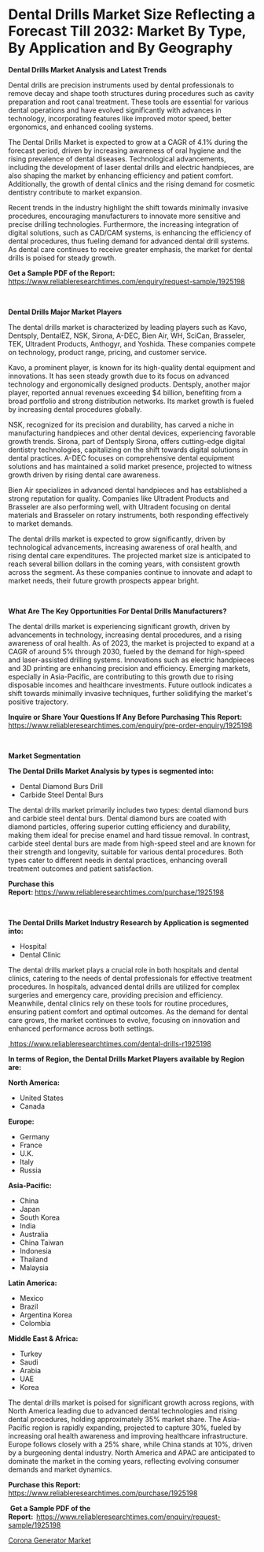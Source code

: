 <p><h1>Dental Drills Market Size Reflecting a Forecast Till 2032: Market By Type, By Application and By Geography</h1></p><p><strong>Dental Drills Market Analysis and Latest Trends</strong></p>
<p><p>Dental drills are precision instruments used by dental professionals to remove decay and shape tooth structures during procedures such as cavity preparation and root canal treatment. These tools are essential for various dental operations and have evolved significantly with advances in technology, incorporating features like improved motor speed, better ergonomics, and enhanced cooling systems.</p><p>The Dental Drills Market is expected to grow at a CAGR of 4.1% during the forecast period, driven by increasing awareness of oral hygiene and the rising prevalence of dental diseases. Technological advancements, including the development of laser dental drills and electric handpieces, are also shaping the market by enhancing efficiency and patient comfort. Additionally, the growth of dental clinics and the rising demand for cosmetic dentistry contribute to market expansion. </p><p>Recent trends in the industry highlight the shift towards minimally invasive procedures, encouraging manufacturers to innovate more sensitive and precise drilling technologies. Furthermore, the increasing integration of digital solutions, such as CAD/CAM systems, is enhancing the efficiency of dental procedures, thus fueling demand for advanced dental drill systems. As dental care continues to receive greater emphasis, the market for dental drills is poised for steady growth.</p></p>
<p><strong>Get a Sample PDF of the Report:&nbsp;</strong> <a href="https://www.reliableresearchtimes.com/enquiry/request-sample/1925198?utm_campaign=2984&utm_medium=2&utm_source=Github&utm_content=ia&utm_term=28032025&utm_id=dental-drills">https://www.reliableresearchtimes.com/enquiry/request-sample/1925198</a></p>
<p>&nbsp;</p>
<p><strong>Dental Drills Major Market Players</strong></p>
<p><p>The dental drills market is characterized by leading players such as Kavo, Dentsply, DentalEZ, NSK, Sirona, A-DEC, Bien Air, WH, SciCan, Brasseler, TEK, Ultradent Products, Anthogyr, and Yoshida. These companies compete on technology, product range, pricing, and customer service.</p><p>Kavo, a prominent player, is known for its high-quality dental equipment and innovations. It has seen steady growth due to its focus on advanced technology and ergonomically designed products. Dentsply, another major player, reported annual revenues exceeding $4 billion, benefiting from a broad portfolio and strong distribution networks. Its market growth is fueled by increasing dental procedures globally.</p><p>NSK, recognized for its precision and durability, has carved a niche in manufacturing handpieces and other dental devices, experiencing favorable growth trends. Sirona, part of Dentsply Sirona, offers cutting-edge digital dentistry technologies, capitalizing on the shift towards digital solutions in dental practices. A-DEC focuses on comprehensive dental equipment solutions and has maintained a solid market presence, projected to witness growth driven by rising dental care awareness.</p><p>Bien Air specializes in advanced dental handpieces and has established a strong reputation for quality. Companies like Ultradent Products and Brasseler are also performing well, with Ultradent focusing on dental materials and Brasseler on rotary instruments, both responding effectively to market demands.</p><p>The dental drills market is expected to grow significantly, driven by technological advancements, increasing awareness of oral health, and rising dental care expenditures. The projected market size is anticipated to reach several billion dollars in the coming years, with consistent growth across the segment. As these companies continue to innovate and adapt to market needs, their future growth prospects appear bright.</p></p>
<p>&nbsp;</p>
<p><strong>What Are The Key Opportunities For Dental Drills Manufacturers?</strong></p>
<p><p>The dental drills market is experiencing significant growth, driven by advancements in technology, increasing dental procedures, and a rising awareness of oral health. As of 2023, the market is projected to expand at a CAGR of around 5% through 2030, fueled by the demand for high-speed and laser-assisted drilling systems. Innovations such as electric handpieces and 3D printing are enhancing precision and efficiency. Emerging markets, especially in Asia-Pacific, are contributing to this growth due to rising disposable incomes and healthcare investments. Future outlook indicates a shift towards minimally invasive techniques, further solidifying the market's positive trajectory.</p></p>
<p><strong>Inquire or Share Your Questions If Any Before Purchasing This Report:</strong> <a href="https://www.reliableresearchtimes.com/enquiry/pre-order-enquiry/1925198?utm_campaign=2984&utm_medium=2&utm_source=Github&utm_content=ia&utm_term=28032025&utm_id=dental-drills">https://www.reliableresearchtimes.com/enquiry/pre-order-enquiry/1925198</a></p>
<p>&nbsp;</p>
<p><strong>Market Segmentation</strong></p>
<p><strong>The Dental Drills Market Analysis by types is segmented into:</strong></p>
<p><ul><li>Dental Diamond Burs Drill</li><li>Carbide Steel Dental Burs</li></ul></p>
<p><p>The dental drills market primarily includes two types: dental diamond burs and carbide steel dental burs. Dental diamond burs are coated with diamond particles, offering superior cutting efficiency and durability, making them ideal for precise enamel and hard tissue removal. In contrast, carbide steel dental burs are made from high-speed steel and are known for their strength and longevity, suitable for various dental procedures. Both types cater to different needs in dental practices, enhancing overall treatment outcomes and patient satisfaction.</p></p>
<p><strong>Purchase this Report:&nbsp;</strong><a href="https://www.reliableresearchtimes.com/purchase/1925198?utm_campaign=2984&utm_medium=2&utm_source=Github&utm_content=ia&utm_term=28032025&utm_id=dental-drills">https://www.reliableresearchtimes.com/purchase/1925198</a></p>
<p>&nbsp;</p>
<p><strong>The Dental Drills Market Industry Research by Application is segmented into:</strong></p>
<p><ul><li>Hospital</li><li>Dental Clinic</li></ul></p>
<p><p>The dental drills market plays a crucial role in both hospitals and dental clinics, catering to the needs of dental professionals for effective treatment procedures. In hospitals, advanced dental drills are utilized for complex surgeries and emergency care, providing precision and efficiency. Meanwhile, dental clinics rely on these tools for routine procedures, ensuring patient comfort and optimal outcomes. As the demand for dental care grows, the market continues to evolve, focusing on innovation and enhanced performance across both settings.</p></p>
<p><a href="https://www.reliableresearchtimes.com/dental-drills-r1925198?utm_campaign=2984&utm_medium=2&utm_source=Github&utm_content=ia&utm_term=28032025&utm_id=dental-drills">&nbsp;https://www.reliableresearchtimes.com/dental-drills-r1925198</a></p>
<p><strong>In terms of Region, the Dental Drills Market Players available by Region are:</strong></p>
<p>
    <p> <strong> North America: </strong>
        <ul>
            <li>United States</li>
            <li>Canada</li>
        </ul>
        </p> 
    <p> <strong> Europe: </strong>
        <ul>
            <li>Germany</li>
            <li>France</li>
            <li>U.K.</li>
            <li>Italy</li>
            <li>Russia</li>
        </ul>
        </p> 
    <p> <strong> Asia-Pacific: </strong>
        <ul>
            <li>China</li>
            <li>Japan</li>
            <li>South Korea</li>
            <li>India</li>
            <li>Australia</li>
            <li>China Taiwan</li>
            <li>Indonesia</li>
            <li>Thailand</li>
            <li>Malaysia</li>
        </ul>
        </p> 
    <p> <strong> Latin America: </strong>
        <ul>
            <li>Mexico</li>
            <li>Brazil</li>
            <li>Argentina Korea</li>
            <li>Colombia</li>
        </ul>
        </p> 
    <p> <strong> Middle East & Africa: </strong>
        <ul>
            <li>Turkey</li>
            <li>Saudi</li>
            <li>Arabia</li>
            <li>UAE</li>
            <li>Korea</li>
        </ul>
    </p>
    </p>
<p><p>The dental drills market is poised for significant growth across regions, with North America leading due to advanced dental technologies and rising dental procedures, holding approximately 35% market share. The Asia-Pacific region is rapidly expanding, projected to capture 30%, fueled by increasing oral health awareness and improving healthcare infrastructure. Europe follows closely with a 25% share, while China stands at 10%, driven by a burgeoning dental industry. North America and APAC are anticipated to dominate the market in the coming years, reflecting evolving consumer demands and market dynamics.</p></p>
<p><strong>Purchase this Report: </strong><a href="https://www.reliableresearchtimes.com/purchase/1925198?utm_campaign=2984&utm_medium=2&utm_source=Github&utm_content=ia&utm_term=28032025&utm_id=dental-drills">https://www.reliableresearchtimes.com/purchase/1925198</a></p>
<p>&nbsp;<strong>Get a Sample PDF of the Report:&nbsp;&nbsp;</strong><a href="https://www.reliableresearchtimes.com/enquiry/request-sample/1925198?utm_campaign=2984&utm_medium=2&utm_source=Github&utm_content=ia&utm_term=28032025&utm_id=dental-drills">https://www.reliableresearchtimes.com/enquiry/request-sample/1925198</a></p>
<p><strong></strong></p>
<p><p><a href="https://github.com/salodipura00/Market-Research-Report-List-1/blob/main/corona-generator-market.md?utm_campaign=2984&utm_medium=2&utm_source=Github&utm_content=ia&utm_term=28032025&utm_id=dental-drills">Corona Generator Market</a></p></p>